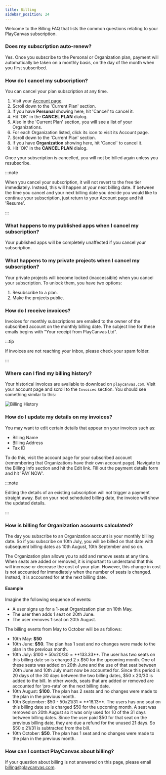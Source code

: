 ```yaml
---
title: Billing
sidebar_position: 24
---
```


Welcome to the Billing FAQ that lists the common questions relating to your PlayCanvas subscription.

### Does my subscription auto-renew?

Yes. Once you subscribe to the Personal or Organization plan, payment will automatically be taken on a monthly basis, on the day of the month when you first subscribed.

### How do I cancel my subscription?

You can cancel your plan subscription at any time.

1. Visit your [Account page](https://playcanvas.com/account).
2. Scroll down to the 'Current Plan' section.
3. If you have **Personal** showing here, hit 'Cancel' to cancel it.
4. Hit 'OK' in the **CANCEL PLAN** dialog.
5. Also in the 'Current Plan' section, you will see a list of your Organizations.
6. For each Organization listed, click its icon to visit its Account page.
7. Scroll down to the 'Current Plan' section.
8. If you have **Organization** showing here, hit 'Cancel' to cancel it.
9. Hit 'OK' in the **CANCEL PLAN** dialog.

Once your subscription is cancelled, you will not be billed again unless you resubscribe.

:::note

When you cancel your subscription, it will not revert to the free tier immediately. Instead, this will happen at your next billing date. If between the time you cancel and your next billing date you decide you would like to continue your subscription, just return to your Account page and hit 'Resume'.

:::

### What happens to my published apps when I cancel my subscription?

Your published apps will be completely unaffected if you cancel your subscription.

### What happens to my private projects when I cancel my subscription?

Your private projects will become locked (inaccessible) when you cancel your subscription. To unlock them, you have two options:

1. Resubscribe to a plan.
2. Make the projects public.

### How do I receive invoices?

Invoices for monthly subscriptions are emailed to the owner of the subscribed account on the monthly billing date. The subject line for these emails begins with "Your receipt from PlayCanvas Ltd".

:::tip

If invoices are not reaching your inbox, please check your spam folder.

:::

### Where can I find my billing history?

Your historical invoices are available to download on `playcanvas.com`. Visit your account page and scroll to the `Invoices` section. You should see something similar to this:

![Billing History](/img/user-manual/billing/invoices.png)

### How do I update my details on my invoices?

You may want to edit certain details that appear on your invoices such as:

* Billing Name
* Billing Address
* Tax ID

To do this, visit the account page for your subscribed account (remembering that Organizations have their own account page). Navigate to the Billing Info section and hit the Edit link. Fill out the payment details form and hit 'PAY NOW'. 

:::note

Editing the details of an existing subscription will not trigger a payment straight away. But on your next scheduled billing date, the invoice will show the updated details.

:::

### How is billing for Organization accounts calculated?

The day you subscribe to an Organization account is your monthly billing date. So if you subscribe on 10th July, you will be billed on that date with subsequent billing dates as 10th August, 10th September and so on.

The Organization plan allows you to add and remove seats at any time. When seats are added or removed, it is important to understand that this will increase or decrease the cost of your plan. However, this change in cost is not accounted for immediately when the number of seats is changed. Instead, it is accounted for at the next billing date.

#### Example

Imagine the following sequence of events:

* A user signs up for a 1-seat Organization plan on 10th May.
* The user then adds 1 seat on 20th June.
* The user removes 1 seat on 20th August.

The billing events from May to October will be as follows:

* 10th May: **$50**
* 10th June: **$50**. The plan has 1 seat and no changes were made to the plan in the previous month.
* 10th July: $100 + $50 x 20/30 = **$133.33**. The user has two seats on this billing date so is charged 2 x $50 for the upcoming month. One of these seats was added on 20th June and the use of that seat between 20th June and 10th July must now be accounted for. Since this period is 20 days of the 30 days between the two billing dates, $50 x 20/30 is added to the bill. In other words, seats that are added or removed are accounted for ‘pro-rata’ on the next billing date.
* 10th August: **$100**. The plan has 2 seats and no changes were made to the plan in the previous month.
* 10th September: $50 - $50 x 21/31 = **$16.13**. The users has one seat on this billing date so is charged $50 for the upcoming month. A seat was removed on 20th August so it was only used for 10 of the 31 days between billing dates. Since the user paid $50 for that seat on the previous billing date, they are due a refund for the unused 21 days. So $50 x 21/31 is subtracted from the bill.
* 10th October: **$50**. The plan has 1 seat and no changes were made to the plan in the previous month.

### How can I contact PlayCanvas about billing?

If your question about billing is not answered on this page, please email [billing@playcanvas.com](mailto:billing@playcanvas.com).
